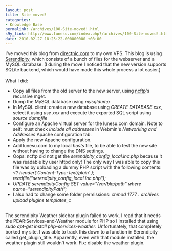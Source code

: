 ```yaml
---
layout: post
title: Site moved!
categories:
- Knowledge Base
permalink: /archives/100-Site-moved!.html
s9y_link: http://www.lunesu.com/index.php?/archives/100-Site-moved!.html
date: 2010-02-27 18:25:22.000000000 +08:00
---
```

I've moved this blog from <a href="http://directnic.com" title="DirectNic">directnic.com</a> to my own VPS. This blog is using <a href="http://www.s9y.org/" title="Serendipity Blog Software">Serendipity</a>, which consists of a bunch of files for the webserver and a MySQL database. (I during the move I noticed that the new version supports SQLite backend, which would have made this whole process a lot easier.)<br />
<br />
What I did:<br />
<ul><li/>Copy all files from the old server to the new server, using <a href="http://www.ncftp.com/" title="NcFTP">ncftp</a>'s recursive mget.<br />
<li/>Dump the MySQL database using <em>mysqldump</em><br />
<li/>In MySQL client: create a new database using <em>CREATE DATABASE xxx</em>, select it using <em>use xxx</em> and execute the exported SQL script using <em>source dumpfile</em><br />
<li/>Configure an Apache virtual server for the lunesu.com domain. Note to self: must check <em>Include all addresses</em> in Webmin's <em>Networking and Addresses</em> Apache configuration tab.<br />
<li/>Apply the new Apache configuration.<br />
<li/>Add lunesu.com to my local <em>hosts</em> file, to be able to test the new site without having to change the DNS settings.<br />
<li/>Oops: ncftp did not get the <em>serendipity_config_local.inc.php</em> because it was readable by user httpd only! The only way I was able to copy this file was by uploading a dummy PHP script with the following contents: <em>&lt;? header('Content-Type: text/plain' ); readfile("serendipity_config_local.inc.php");</em><br />
<li/><em>UPDATE serendipityConfig SET value="/var/bla/path" where name="serendipityPath";</em><br />
<li/>I also had to change some folder permissions: <em>chmod 1777 . archives upload plugins templates_c</em><br />
</ul><br />
The serendipity Weather sidebar plugin failed to work. I read that it needs the PEAR:Services-and-Weather module for PHP so I installed that using <em>sudo apt-get install php-services-weather</em>. Unfortunately, that completely borked my site. I was able to track this down to a function in Serendipity called get_plugin_title. Apparently, even with that module installed, the weather plugin still wouldn't work. Fix: disable the weather plugin.
